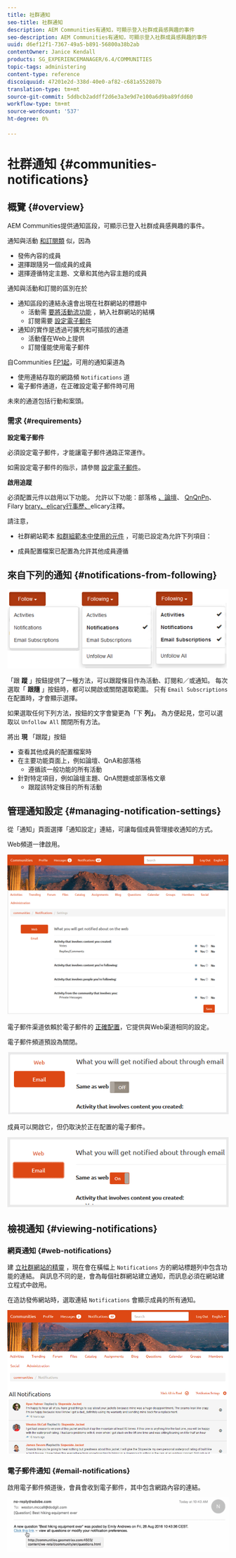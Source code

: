 ```yaml
---
title: 社群通知
seo-title: 社群通知
description: AEM Communities有通知，可顯示登入社群成員感興趣的事件
seo-description: AEM Communities有通知，可顯示登入社群成員感興趣的事件
uuid: d6ef12f1-7367-49a5-b891-56800a38b2ab
contentOwner: Janice Kendall
products: SG_EXPERIENCEMANAGER/6.4/COMMUNITIES
topic-tags: administering
content-type: reference
discoiquuid: 47201e2d-338d-40e0-af82-c681a552807b
translation-type: tm+mt
source-git-commit: 5ddbcb2addff2d6e3a3e9d7e100a6d9ba89fdd60
workflow-type: tm+mt
source-wordcount: '537'
ht-degree: 0%

---
```



# 社群通知 {#communities-notifications}

## 概覽 {#overview}

AEM Communities提供通知區段，可顯示已登入社群成員感興趣的事件。

通知與活動 [和](essentials-activities.md)[訂閱類](subscriptions.md) 似，因為

* 發佈內容的成員
* 選擇跟隨另一個成員的成員
* 選擇遵循特定主題、文章和其他內容主題的成員

通知與活動和訂閱的區別在於

* 通知區段的連結永遠會出現在社群網站的標題中
   * 活動需 [要將活動流功能](functions.md#activity-stream-function) ，納入社群網站的結構
   * 訂閱需要 [設定電子郵件](email.md)
* 通知的實作是透過可擴充和可插拔的通道
   * 活動僅在Web上提供
   * 訂閱僅能使用電子郵件

自Communities [FP1起](deploy-communities.md#latestfeaturepack)，可用的通知渠道為

* 使用連結存取的網路頻 `Notifications` 道
* 電子郵件通道，在正確設定電子郵件時可用

未來的通道包括行動和案頭。

### 需求 {#requirements}

**設定電子郵件**

必須設定電子郵件，才能讓電子郵件通路正常運作。

如需設定電子郵件的指示，請參閱 [設定電子郵件](analytics.md)。

**啟用追蹤**

必須配置元件以啟用以下功能。 允許以下功能：部落格 [、論壇](blog-feature.md)、 [QnQnPn](forum.md)、Filary [brary、elicary行事歷、](working-with-qna.md)[](calendar.md)[](file-library.md)[](comments.md)elicary注釋。

請注意，

* 社群網站範本 [和群組範本](sites.md)[中使用的元件](tools-groups.md) ，可能已設定為允許下列項目：

* 成員配置檔案已配置為允許其他成員遵循

## 來自下列的通知 {#notifications-from-following}

![chlimage_1-254](assets/chlimage_1-254.png)

「跟 **蹤** 」按鈕提供了一種方法，可以跟蹤條目作為活動、訂閱和／或通知。 每次選取「 **跟隨** 」按鈕時，都可以開啟或關閉選取範圍。 只有 `Email Subscriptions` 在配置時，才會顯示選擇。

如果選取任何下列方法，按鈕的文字會變更為「下 **列」**。 為方便起見，您可以選取以 `Unfollow All` 關閉所有方法。

將出 **現** 「跟蹤」按鈕

* 查看其他成員的配置檔案時
* 在主要功能頁面上，例如論壇、QnA和部落格
   * 遵循該一般功能的所有活動
* 針對特定項目，例如論壇主題、QnA問題或部落格文章
   * 跟蹤該特定條目的所有活動

## 管理通知設定 {#managing-notification-settings}

從「通知」頁面選擇「通知設定」連結，可讓每個成員管理接收通知的方式。

Web頻道一律啟用。

![chlimage_1-255](assets/chlimage_1-255.png)

電子郵件渠道依賴於電子郵件的 [正確配置](email.md)，它提供與Web渠道相同的設定。

電子郵件頻道預設為關閉。

![chlimage_1-256](assets/chlimage_1-256.png)

成員可以開啟它，但仍取決於正在配置的電子郵件。

![chlimage_1-257](assets/chlimage_1-257.png)

## 檢視通知 {#viewing-notifications}

### 網頁通知 {#web-notifications}

建 [立社群網站的精靈](sites-console.md) ，現在會在橫幅上 `Notifications` 方的網站標題列中包含功能的連結。 與訊息不同的是，會為每個社群網站建立通知，而訊息必須在網站建立程式中啟用。

在造訪發佈網站時，選取連結 `Notifications` 會顯示成員的所有通知。

![chlimage_1-258](assets/chlimage_1-258.png)

### 電子郵件通知 {#email-notifications}

啟用電子郵件頻道後，會員會收到電子郵件，其中包含網路內容的連結。

![chlimage_1-259](assets/chlimage_1-259.png)

